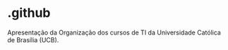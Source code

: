 # .github
Apresentação da Organização dos cursos de TI da Universidade Católica de Brasília (UCB). 
